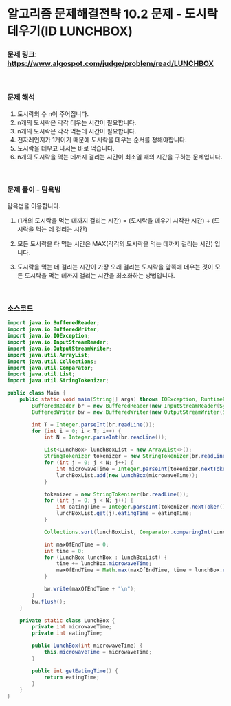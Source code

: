 # 알고리즘 문제해결전략 10.2 문제 - 도시락 데우기(ID LUNCHBOX)

### 문제 링크: https://www.algospot.com/judge/problem/read/LUNCHBOX

<br>

### 문제 해석

1. 도시락의 수 n이 주어집니다.
1. n개의 도시락은 각각 데우는 시간이 필요합니다.
1. n개의 도시락은 각각 먹는데 시간이 필요합니다.
1. 전자레인지가 1개이기 때문에 도시락을 데우는 순서를 정해야합니다.
1. 도시락을 데우고 나서는 바로 먹습니다.
1. n개의 도시락을 먹는 데까지 걸리는 시간이 최소일 때의 시간을 구하는 문제입니다.

<br>

### 문제 풀이 - 탐욕법

탐욕법을 이용합니다.

1. (1개의 도시락을 먹는 데까지 걸리는 시간) = (도시락을 데우기 시작한 시간) + (도시락을 먹는 데 걸리는 시간)
   
1. 모든 도시락을 다 먹는 시간은 MAX(각각의 도시락을 먹는 데까지 걸리는 시간) 입니다.
   
1. 도시락을 먹는 데 걸리는 시간이 가장 오래 걸리는 도시락을 앞쪽에 데우는 것이 모든 도시락을 먹는 데까지 걸리는 시간을 최소화하는 방법입니다.
   

<br>

### 소스코드

```java
import java.io.BufferedReader;
import java.io.BufferedWriter;
import java.io.IOException;
import java.io.InputStreamReader;
import java.io.OutputStreamWriter;
import java.util.ArrayList;
import java.util.Collections;
import java.util.Comparator;
import java.util.List;
import java.util.StringTokenizer;

public class Main {
    public static void main(String[] args) throws IOException, RuntimeException {
        BufferedReader br = new BufferedReader(new InputStreamReader(System.in));
        BufferedWriter bw = new BufferedWriter(new OutputStreamWriter(System.out));

        int T = Integer.parseInt(br.readLine());
        for (int i = 0; i < T; i++) {
            int N = Integer.parseInt(br.readLine());

            List<LunchBox> lunchBoxList = new ArrayList<>();
            StringTokenizer tokenizer = new StringTokenizer(br.readLine());
            for (int j = 0; j < N; j++) {
                int microwaveTime = Integer.parseInt(tokenizer.nextToken());
                lunchBoxList.add(new LunchBox(microwaveTime));
            }

            tokenizer = new StringTokenizer(br.readLine());
            for (int j = 0; j < N; j++) {
                int eatingTime = Integer.parseInt(tokenizer.nextToken());
                lunchBoxList.get(j).eatingTime = eatingTime;
            }

            Collections.sort(lunchBoxList, Comparator.comparingInt(LunchBox::getEatingTime).reversed());

            int maxOfEndTime = 0;
            int time = 0;
            for (LunchBox lunchBox : lunchBoxList) {
                time += lunchBox.microwaveTime;
                maxOfEndTime = Math.max(maxOfEndTime, time + lunchBox.eatingTime);
            }

            bw.write(maxOfEndTime + "\n");
        }
        bw.flush();
    }

    private static class LunchBox {
        private int microwaveTime;
        private int eatingTime;

        public LunchBox(int microwaveTime) {
            this.microwaveTime = microwaveTime;
        }

        public int getEatingTime() {
            return eatingTime;
        }
    }
}
```

